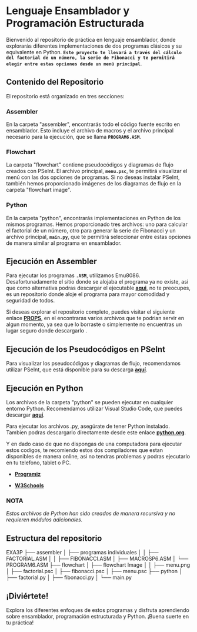 # **Lenguaje Ensamblador y Programación Estructurada**

Bienvenido al repositorio de práctica en lenguaje ensamblador, donde explorarás diferentes implementaciones de dos programas clásicos y su equivalente en Python. **`Este proyecto te llevará a través del cálculo del factorial de un número, la serie de Fibonacci y te permitirá elegir entre estas opciones desde un menú principal`**.

## **Contenido del Repositorio**

El repositorio está organizado en tres secciones:

### Assembler

En la carpeta "assembler", encontrarás todo el código fuente escrito en ensamblador. Esto incluye el archivo de macros y el archivo principal necesario para la ejecución, que se llama **`PROGRAM6.ASM`**.

### Flowchart

La carpeta "flowchart" contiene pseudocódigos y diagramas de flujo creados con PSeInt. El archivo principal, **`menu.psc`**, te permitirá visualizar el menú con las dos opciones de programas. Si no deseas instalar PSeInt, también hemos proporcionado imágenes de los diagramas de flujo en la carpeta "flowchart image".

### Python

En la carpeta "python", encontrarás implementaciones en Python de los mismos programas. Hemos proporcionado tres archivos: uno para calcular el factorial de un número, otro para generar la serie de Fibonacci y un archivo principal, **`main.py`**, que te permitirá seleccionar entre estas opciones de manera similar al programa en ensamblador.

## Ejecución en Assembler

Para ejecutar los programas **`.ASM`**, utilizamos Emu8086. Desafortunadamente el sitio donde se alojaba el programa ya no existe, asi que como alternativa podras descargar el ejecutable **[aqui](https://github.com/FreddMX/Props/blob/a1aff9c8ecaa76ef19356497fe1ecfc77bcaca1b/Archivos%20para%20Lenguaje%20Ensamblador/emu8086.exe)**, no te preocupes, es un repositorio donde aloje el programa para mayor comodidad y seguridad de todos.

Si deseas explorar el repositorio completo, puedes visitar el siguiente enlace **[PROPS](https://github.com/FreddMX/Props)**, en el encontraras varios archivos que te podrian servir en algun momento, ya sea que lo borraste o simplemente no encuentras un lugar seguro donde descargarlo .

## Ejecución de los Pseudocódigos en PSeInt

Para visualizar los pseudocódigos y diagramas de flujo, recomendamos utilizar PSeInt, que está disponible para su descarga **[aquí](https://pseint.sourceforge.net/)**.

## Ejecución en Python

Los archivos de la carpeta "python" se pueden ejecutar en cualquier entorno Python. Recomendamos utilizar Visual Studio Code, que puedes descargar **[aquí](https://code.visualstudio.com/)**.

Para ejecutar los archivos .py, asegúrate de tener Python instalado. Tambien podras descargarlo directamente desde este enlace **[python.org](https://www.python.org/)**.

Y en dado caso de que no dispongas de una computadora para ejecutar estos codigos, te recomiendo estos dos compiladores que estan disponibles de manera online, asi no tendras problemas y podras ejecutarlo en tu telefono, tablet o PC.

- **[Programiz](https://www.programiz.com/python-programming/online-compiler/)**

- **[W3Schools](https://www.w3schools.com/python/python_compiler.asp)**

###  NOTA

*Estos archivos de Python han sido creados de manera recursiva y no requieren módulos adicionales.*

## Estructura del repositorio

EXA3P
├── assembler
│   ├── programas individuales
│   │   ├── FACTORIAL.ASM
│   │   ├── FIBONACCI.ASM
│   ├── MACROSP6.ASM
│   └── PROGRAM6.ASM
├── flowchart
│   ├── flowchart Image
│   │   ├── menu.png
│   ├── factorial.psc
│   ├── fibonacci.psc
│   ├── menu.psc
├── python
│   ├── factorial.py
│   ├── fibonacci.py
│   └── main.py


## ¡Diviértete!

Explora los diferentes enfoques de estos programas y disfruta aprendiendo sobre ensamblador, programación estructurada y Python. ¡Buena suerte en tu práctica!
